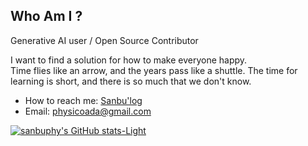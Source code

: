 ## Who Am I ? 

Generative AI user / Open Source Contributor

I want to find a solution for how to make everyone happy.  
Time flies like an arrow, and the years pass like a shuttle. The time for learning is short, and there is so much that we don't know.

- How to reach me: [Sanbu'log](https://www.aispacewalk.cn/)  
- Email: physicoada@gmail.com

[![sanbuphy's GitHub stats-Light](https://github-readme-stats.vercel.app/api?username=sanbuphy&show_icons=true&theme=default#gh-light-mode-only)](https://github.com/anuraghazra/github-readme-stats#gh-light-mode-only)

